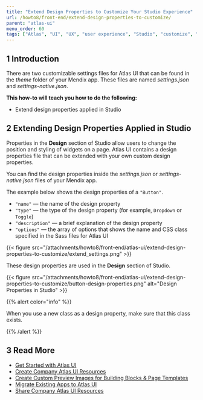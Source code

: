 ```yaml
---
title: "Extend Design Properties to Customize Your Studio Experience"
url: /howto8/front-end/extend-design-properties-to-customize/
parent: "atlas-ui"
menu_order: 60
tags: ["Atlas", "UI", "UX", "user experience", "Studio", "customize", "custom"]
---
```


## 1 Introduction

There are two customizable settings files for Atlas UI that can be found in the *theme* folder of your Mendix app. These files are named *settings.json* and *settings-native.json*.

**This how-to will teach you how to do the following:**

* Extend design properties applied in Studio

## 2 Extending Design Properties Applied in Studio

Properties in the **Design** section of Studio allow users to change the position and styling of widgets on a page. Atlas UI contains a design properties file that can be extended with your own custom design properties.

You can find the design properties inside the *settings.json* or *settings-native.json* files of your Mendix app.

The example below shows the design properties of a `"Button"`. 

* `"name"` — the name of the design property
* `"type"` — the type of the design property (for example, `Dropdown` or `Toggle`)
* `"description"` — a brief explanation of the design property
* `"options"` — the array of options that shows the name and CSS class specified in the Sass files for Atlas UI

{{< figure src="/attachments/howto8/front-end/atlas-ui/extend-design-properties-to-customize/extend_settings.png" >}}

These design properties are used in the **Design** section of Studio.

{{< figure src="/attachments/howto8/front-end/atlas-ui/extend-design-properties-to-customize/button-design-properties.png" alt="Design Properties in Studio" >}}

{{% alert color="info" %}}

When you use a new class as a design property, make sure that this class exists.

{{% /alert %}}

## 3 Read More

* [Get Started with Atlas UI](/howto8/front-end/get-started-with-atlasui/)
* [Create Company Atlas UI Resources](/howto8/front-end/create-company-atlas-ui-resources/)
* [Create Custom Preview Images for Building Blocks & Page Templates](/howto8/front-end/create-custom-preview-images-for-building-blocks-and-page-templates/)
* [Migrate Existing Apps to Atlas UI](/howto8/front-end/migrate-existing-projects-to-atlasui/)
* [Share Company Atlas UI Resources](/howto8/front-end/share-company-atlas-ui-resources/)
